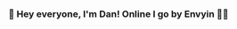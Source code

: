 ### 👋 Hey everyone, I'm Dan! Online I go by Envyin 😶‍🌫️

<!--
**Envyinnn/Envyinnn** is a ✨ _special_ ✨ repository because its `README.md` (this file) appears on your GitHub profile.

[![Anurag's GitHub stats](https://github-readme-stats.vercel.app/apienvyinnn=anuraghazra)](https://github.com/anuraghazra/github-readme-stats)
